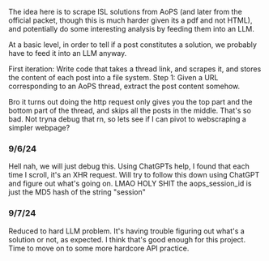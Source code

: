 The idea here is to scrape ISL solutions from AoPS (and later from the official packet, though this is much harder given its a pdf and not HTML), and potentially do some interesting analysis by feeding them into an LLM.

At a basic level, in order to tell if a post constitutes a solution, we probably have to feed it into an LLM anyway.

First iteration:
Write code that takes a thread link, and scrapes it, and stores the content of each post into a file system.
Step 1: Given a URL corresponding to an AoPS thread, extract the post content somehow.

Bro it turns out doing the http request only gives you the top part and the bottom part of the thread, and skips all the posts in the middle. That's so bad. Not tryna debug that rn, so lets see if I can pivot to webscraping a simpler webpage?

### 9/6/24
Hell nah, we will just debug this. Using ChatGPTs help, I found that each time I scroll, it's an XHR request. Will try to follow this down using ChatGPT and figure out what's going on.
LMAO HOLY SHIT the aops_session_id is just the MD5 hash of the string "session"

### 9/7/24
Reduced to hard LLM problem. It's having trouble figuring out what's a solution or not, as expected. I think that's good enough for this project. Time to move on to some more hardcore API practice.